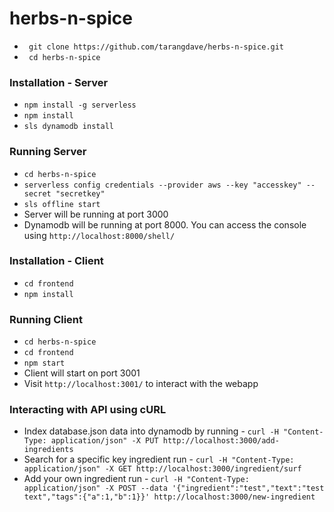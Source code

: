 # herbs-n-spice

+ ``` git clone https://github.com/tarangdave/herbs-n-spice.git```
+ ``` cd herbs-n-spice```

### Installation - Server

+ ``` npm install -g serverless ```
+ ``` npm install ```
+ ``` sls dynamodb install ```

### Running Server

+ ``` cd herbs-n-spice ```
+ ``` serverless config credentials --provider aws --key "accesskey" --secret "secretkey" ```
+ ``` sls offline start ```
+ Server will be running at port 3000
+ Dynamodb will be running at port 8000. You can access the console using ``` http://localhost:8000/shell/ ```

### Installation - Client

+ ``` cd frontend ```
+ ``` npm install ```

### Running Client

+ ``` cd herbs-n-spice ```
+ ``` cd frontend ```
+ ``` npm start ```
+ Client will start on port 3001
+ Visit ``` http://localhost:3001/ ``` to interact with the webapp

### Interacting with API using cURL

+ Index database.json data into dynamodb by running - ``` curl -H "Content-Type: application/json" -X PUT http://localhost:3000/add-ingredients ```
+ Search for a specific key ingredient run - ``` curl -H "Content-Type: application/json" -X GET http://localhost:3000/ingredient/surf ```
+ Add your own ingredient run - ``` curl -H "Content-Type: application/json" -X POST --data '{"ingredient":"test","text":"test text","tags":{"a":1,"b":1}}' http://localhost:3000/new-ingredient ```
